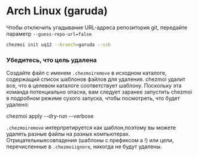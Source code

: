 # Arch Linux (garuda)

Чтобы отключить угадывание URL-адреса репозитория git, передайте параметр
`--guess-repo-url=false`

```sh
chezmoi init uq12 --branch=garuda --ssh
```


### Убедитесь, что цель удалена ###

Создайте файл с именем `.chezmoiremove` в исходном каталоге, содержащий список
шаблонов файлов для удаления. chezmoi удалит все, что в целевом каталоге
соответствует шаблону. Поскольку эта команда потенциально опасна, вам следует
заранее запустить chezmoi в подробном режиме сухого запуска, чтобы посмотреть,
что будет удалено:


  chezmoi apply --dry-run --verbose 


`.chezmoiremove` интерпретируется как шаблон,поэтому вы можете удалять разные
файлы на разных компьютерах. Отрицательныесовпадения (шаблоны с префиксом a
!) или цели, перечисленные в `.chezmoiignore`, никогда не будут удалены.
